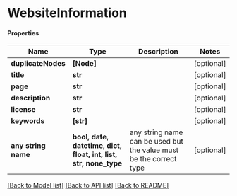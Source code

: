 # WebsiteInformation

#### Properties
Name | Type | Description | Notes
------------ | ------------- | ------------- | -------------
**duplicateNodes** | **[Node]** |  | [optional] 
**title** | **str** |  | [optional] 
**page** | **str** |  | [optional] 
**description** | **str** |  | [optional] 
**license** | **str** |  | [optional] 
**keywords** | **[str]** |  | [optional] 
**any string name** | **bool, date, datetime, dict, float, int, list, str, none_type** | any string name can be used but the value must be the correct type | [optional]

[[Back to Model list]](../README.md#documentation-for-models) [[Back to API list]](../README.md#documentation-for-api-endpoints) [[Back to README]](../README.md)

